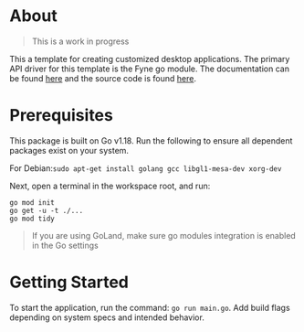 # About
>This is a work in progress

This a template for creating customized desktop applications. The primary API driver for this template is the Fyne go module. The documentation can be found [here](https://pkg.go.dev/fyne.io/fyne/v2) and the source code is found [here](https://github.com/fyne-io/fyne).

# Prerequisites
This package is built on Go v1.18. Run the following to ensure all dependent packages exist on your system.

For Debian:`sudo apt-get install golang gcc libgl1-mesa-dev xorg-dev`

Next, open a terminal in the workspace root, and run:

```
go mod init
go get -u -t ./...
go mod tidy
```
> If you are using GoLand, make sure go modules integration is enabled in the Go settings

# Getting Started
To start the application, run the command: `go run main.go`. Add build flags depending on system specs and intended behavior.
